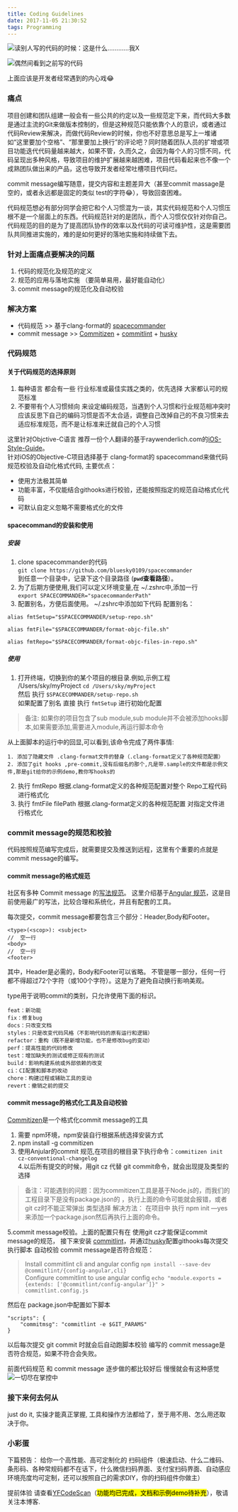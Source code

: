 ```yaml
---
title: Coding Guidelines
date: 2017-11-05 21:30:52
tags: Programming
---
```


![](http://cc.cocimg.com/api/uploads//20171026/1509003373729113.gif "读别人写的代码的时候：这是什么…………我X")

<!-- more -->
  
![](http://www.10tiao.com/img.do?url=http%3A//mmbiz.qpic.cn/mmbiz_gif/rh7Nru3hbNOrWQPgZCnOyIwwgQ3LmNluibusvicXViaAkXjck9anMWC6P5IhGGtfFhHfgEB9uLvqQxfAWCVChuUxg/0%3Fwx_fmt%3Dgif "偶然间看到之前写的代码")

上面应该是开发者经常遇到的内心戏😂

### 痛点
项目创建和团队组建一般会有一些公共的约定以及一些规范定下来，而代码大多数是通过主流的Git来做版本控制的，但是这种规范只能依靠个人的意识，或者通过代码Review来解决，而做代码Review的时候，你也不好意思总是写上一堆诸如“这里要加个空格”、“那里要加上换行”的评论吧？同时随着团队人员的扩增或项目功能迭代代码量越来越大，如果不管，久而久之，会因为每个人的习惯不同，代码呈现出多种风格，导致项目的维护扩展越来越困难，项目代码看起来也不像一个成熟团队做出来的产品，这也导致开发者经常吐槽项目代码烂。   

commit message编写随意，提交内容和主题差异大（甚至commit massage是空的，或者永远都是固定的类似 test的字符😂），导致回查困难。 

代码规范想必有部分同学会把它和个人习惯混为一谈，其实代码规范和个人习惯压根不是一个层面上的东西。代码规范针对的是团队，而个人习惯仅仅针对你自己。代码规范的目的是为了提高团队协作的效率以及代码的可读可维护性，这是需要团队共同推进实施的，难的是如何更好的落地实施和持续做下去。

### 针对上面痛点要解决的问题
1. 代码的规范化及规范的定义
2. 规范的应用与落地实施 （要简单易用，最好能自动化）
3. commit message的规范化及自动校验

### 解决方案
* 代码规范 	>> 基于clang-format的 [spacecommander](https://github.com/bluesky0109/spacecommander)  
* commit message 	>> [Commitizen](https://github.com/commitizen/cz-cli) + [commitlint](https://github.com/marionebl/commitlint) + [husky](https://github.com/typicode/husky)

### 代码规范
#### 关于代码规范的选择原则   
1. 每种语言 都会有一些 行业标准或最佳实践之类的，优先选择 大家都认可的规范标准
2. 不要带有个人习惯倾向 来设定编码规范，当遇到个人习惯和行业规范相冲突时应该反思下自己的编码习惯是否不太合适，调整自己改掉自己的不良习惯来去适应标准规范，而不是让标准来迁就自己的个人习惯

这里针对Objctive-C语言 推荐一份个人翻译的基于raywenderlich.com的[iOS-Style-Guide](/images/iOS-Style-Guide.pdf)。   
针对iOS的Objective-C项目选择基于 clang-format的 spacecommand来做代码规范校验及自动化格式代码, 主要优点：   

* 使用方法极其简单  
* 功能丰富，不仅能结合githooks进行校验，还能按照指定的规范自动格式化代码  
* 可默认自定义忽略不需要格式化的文件  

#### spacecommand的安装和使用
##### 安装
1. clone spacecommander的代码  
`git clone https://github.com/bluesky0109/spacecommander`  
 到任意一个目录中，记录下这个目录路径 (**`pwd`查看路径**）。  
2. 为了后期方便使用,我们可以定义环境变量,在 ~/.zshrc中,添加一行  
`export SPACECOMMANDER="spacecommanderPath"`
3. 配置别名，方便后面使用。 ~/.zshrc中添加如下代码
配置别名：  

```
alias fmtSetup="$SPACECOMMANDER/setup-repo.sh"

alias fmtFile="$SPACECOMMANDER/format-objc-file.sh"

alias fmtRepo="$SPACECOMMANDER/format-objc-files-in-repo.sh"
```

##### 使用  
1. 打开终端，切换到你的某个项目的根目录.例如,示例工程 /Users/sky/myProject
` cd /Users/sky/myProject `  
然后 执行 `$SPACECOMMANDER/setup-repo.sh`  
如果配置了别名 直接 执行 `fmtSetup` 进行初始化配置

> 备注: 如果你的项目包含了sub module,sub module并不会被添加hooks脚本,如果需要添加,需要进入module,再运行脚本命令  

从上面脚本的运行中的回显,可以看到,该命令完成了两件事情:    

	1. 添加了隐藏文件 .clang-format文件的替身（.clang-format定义了各种规范配置）   
	2. 添加了git hooks ,pre-commit,没有后缀名的那个,凡是带.sample的文件都是示例文件,那是git给你的示例demo,教你写hooks的

2. 执行 fmtRepo 根据.clang-format定义的各种规范配置对整个 Repo工程代码进行格式化
3. 执行 fmtFile filePath 根据.clang-format定义的各种规范配置 对指定文件进行格式化

### commit message的规范和校验
代码按照规范编写完成后，就需要提交及推送到远程，这里有个重要的点就是 commit message的编写。

#### commit message的格式规范
社区有多种 Commit message 的[写法规范](https://github.com/ajoslin/conventional-changelog/blob/master/conventions)。
这里介绍基于[Angular 规范](https://docs.google.com/document/d/1QrDFcIiPjSLDn3EL15IJygNPiHORgU1_OOAqWjiDU5Y/edit#heading=h.greljkmo14y0)，这是目前使用最广的写法，比较合理和系统化，并且有配套的工具。

每次提交，commit message都要包含三个部分：Header,Body和Footer。  

```
<type>(<scop>): <subject>  
//  空一行   
<body>  
//  空一行  
<footer>
```

其中，Header是必需的，Body和Footer可以省略。
不管是哪一部分，任何一行都不得超过72个字符（或100个字符）。这是为了避免自动换行影响美观。

type用于说明commit的类别，只允许使用下面的标识。

```  
feat：新功能  
fix：修复bug  
docs：只改变文档  
styles：只是改变代码风格（不影响代码的原有运行和逻辑）  
refactor：重构（既不是新增功能，也不是修改bug的变动）  
perf：提高性能的代码修改  
test：增加缺失的测试或修正现有的测试  
build：影响构建系统或外部依赖的改变  
ci：CI配置和脚本的改动  
chore：构建过程或辅助工具的变动  
revert：撤销之前的提交  
```

#### commit message的格式化工具及自动校验
[Commitizen](https://github.com/commitizen/cz-cli)是一个格式化commit message的工具  
1. 需要 npm环境，npm安装自行根据系统选择安装方式  
2. npm install -g commitizen  
3. 使用Anjular的commit 规范,在项目的根目录下执行命令：`commitizen init cz-conventional-changelog`  
4.以后所有提交的时候，用git cz 代替 git commit命令，就会出现提及类型的选择  

> 备注：可能遇到的问题：因为commitizen工具是基于Node.js的，而我们的工程目录下是没有package.json的
，执行上面的命令可能就会报错，或者git cz时不能正常弹出 类型选择
解决方法： 在项目中 执行 npm init —yes来添加一个package.json然后再执行上面的命令。  

5.commit message校验。上面的配置只有在 使用git cz才能保证commit message的规范，
接下来安装 [commitlint](https://github.com/marionebl/commitlint)，并通过[husky](https://github.com/typicode/husky)配置githooks每次提交执行脚本 自动校验 commit message是否符合规范：
> Install commitlint cli and angular config
`npm install --save-dev @commitlint/{config-angular,cli}`  
> Configure commitlint to use angular config
`echo "module.exports = {extends: ['@commitlint/config-angular']}" > commitlint.config.js`

然后在 package.json中配置如下脚本  

```
"scripts": {  
    "commitmsg": "commitlint -e $GIT_PARAMS"  
}
```
以后每次提交  git commit 时就会后自动跑脚本校验 编写的 commit message是否符合规范，如果不符合会失败。

前面代码规范 和 commit message 逐步做的都比较好后 慢慢就会有这种感觉
![](http://www.10tiao.com/img.do?url=http%3A//mmbiz.qpic.cn/mmbiz_gif/1hReHaqafad7tbP4xPynYftcqyibzkXvS3F3aM9La7OEpr9Z4QLz51ib0WAOtTF8Lb0ShZQ3VJy1E92OibDxIpJ1Q/0%3Fwx_fmt%3Dgif "一切尽在掌控中")

### 接下来何去何从
just do it, 实操才能真正掌握, 工具和操作方法都给了，至于用不用、怎么用还取决于你。

### 小彩蛋
下篇预告：
给你一个高性能、高可定制化的 扫码组件（极速启动、什么二维码、条形码、各种常规码都不在话下，什么微信扫码界面、支付宝扫码界面、自动感应环境亮度均可定制，还可以按照自己的需求DIY，你的扫码组件你做主）  

提前体验 请查看[YFCodeScan](https://github.com/bluesky0109/YFCodeScan)（<mark>功能均已完成，文档和示例demo待补充</mark>），敬请关注本博客.

